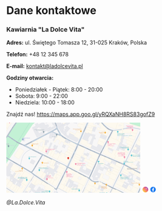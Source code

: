 # Dane kontaktowe
### **Kawiarnia "La Dolce Vita"**

**Adres:** ul. Świętego Tomasza 12, 31-025 Kraków, Polska

**Telefon:** +48 12 345 678

**E-mail:** [kontakt@ladolcevita.pl](mailto:kontakt@ladolcevita.pl)

**Godziny otwarcia:**
- Poniedziałek - Piątek: 8:00 - 20:00
- Sobota: 9:00 - 22:00
- Niedziela: 10:00 - 18:00


Znajdź nas! https://maps.app.goo.gl/yRQXaNH8RS83gofZ9

<img src="img/map bg.png" width="70%" >



<img src="img/social media.jpg" width="8%" >  

*@La.Dolce.Vita*
